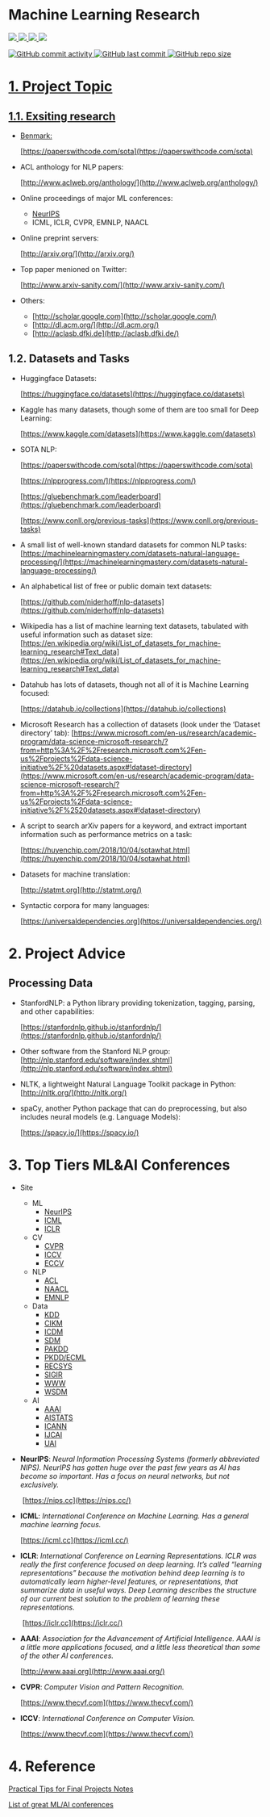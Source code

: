 # Machine Learning Research
<p align='left'>
  <a href="https://www.linkedin.com/in/tuanlda78202/">
    <img src="https://img.shields.io/badge/LinkedIn-%230077B5.svg?&style=flat&logo=linkedin&logoColor=white" />
  <a href="http://dsc-hust.club/members/details/246">
    <img src="https://img.shields.io/badge/GDSCxHUST-%23C1BDDA?style=flat&logo=GoogleColab&logoColor=black" />
  <a href="http://facebook.com/pageofhumanshust">
    <img src="https://img.shields.io/badge/Humans%20of%20HUST-FFDFD3?style=flat&logo=FACEBOOK&logoColor=black" />
  <a href="https://twitter.com/tuanlda78202">
    <img src="https://img.shields.io/badge/Twitter-%23daf6e5?style=flat&logo=twitter&logoColor=black" /> 
</p>

![GitHub commit activity](https://img.shields.io/github/commit-activity/m/tuanlda78202/MLR?color=%23F7CAC9&label=Commit&logo=Battle.net&logoColor=%23DFCFBE&style=flat-square) ![GitHub last commit](https://img.shields.io/github/last-commit/tuanlda78202/MLR?color=%23F7CAC9&label=Last%20Commit&logo=Google%20Photos&logoColor=%23DFCFBE&style=flat-square) ![GitHub repo size](https://img.shields.io/github/repo-size/tuanlda78202/MLR?color=%23F7CAC9&label=Repo%20Size&logo=Databricks&logoColor=%23DFCFBE&style=flat-square)
# 1. Project Topic

## 1.1. Exsiting research

- Benmark:
    
    [https://paperswithcode.com/sota](https://paperswithcode.com/sota)
    
- ACL anthology for NLP papers:
    
    [http://www.aclweb.org/anthology/](http://www.aclweb.org/anthology/)
    
- Online proceedings of major ML conferences:
    - [NeurIPS](https://papers.nips.cc/)
    - ICML, ICLR, CVPR, EMNLP, NAACL
- Online preprint servers:

   [http://arxiv.org/](http://arxiv.org/)
- Top paper menioned on Twitter:
    
    [http://www.arxiv-sanity.com/](http://www.arxiv-sanity.com/)
    
- Others:
    - [http://scholar.google.com](http://scholar.google.com/)
    - [http://dl.acm.org/](http://dl.acm.org/)
    - [http://aclasb.dfki.de](http://aclasb.dfki.de/)

## 1.2. Datasets and Tasks

- Huggingface Datasets:
    
    [https://huggingface.co/datasets](https://huggingface.co/datasets)
    
- Kaggle has many datasets, though some of them are too small for Deep Learning:
    
    [https://www.kaggle.com/datasets](https://www.kaggle.com/datasets)
    
- SOTA NLP:
    
    [https://paperswithcode.com/sota](https://paperswithcode.com/sota)
    
    [https://nlpprogress.com/](https://nlpprogress.com/)
    
    [https://gluebenchmark.com/leaderboard](https://gluebenchmark.com/leaderboard)
    
    [https://www.conll.org/previous-tasks](https://www.conll.org/previous-tasks)
    
- A small list of well-known standard datasets for common NLP tasks: [https://machinelearningmastery.com/datasets-natural-language-processing/](https://machinelearningmastery.com/datasets-natural-language-processing/)
- An alphabetical list of free or public domain text datasets:
    
    [https://github.com/niderhoff/nlp-datasets](https://github.com/niderhoff/nlp-datasets)
    
- Wikipedia has a list of machine learning text datasets, tabulated with useful information such as dataset size:
[https://en.wikipedia.org/wiki/List_of_datasets_for_machine-learning_research#Text_data](https://en.wikipedia.org/wiki/List_of_datasets_for_machine-learning_research#Text_data)
- Datahub has lots of datasets, though not all of it is Machine Learning focused:
    
    [https://datahub.io/collections](https://datahub.io/collections)
    
- Microsoft Research has a collection of datasets (look under the ‘Dataset directory’ tab):
[https://www.microsoft.com/en-us/research/academic-program/data-science-microsoft-research/?from=http%3A%2F%2Fresearch.microsoft.com%2Fen-us%2Fprojects%2Fdata-science-initiative%2F%20datasets.aspx#!dataset-directory](https://www.microsoft.com/en-us/research/academic-program/data-science-microsoft-research/?from=http%3A%2F%2Fresearch.microsoft.com%2Fen-us%2Fprojects%2Fdata-science-initiative%2F%2520datasets.aspx#!dataset-directory)
- A script to search arXiv papers for a keyword, and extract important information such as performance metrics on a task:
    
    [https://huyenchip.com/2018/10/04/sotawhat.html](https://huyenchip.com/2018/10/04/sotawhat.html)
    
- Datasets for machine translation:
    
    [http://statmt.org](http://statmt.org/)
    
- Syntactic corpora for many languages:
    
    [https://universaldependencies.org](https://universaldependencies.org/)
    

# 2. Project Advice

## Processing Data

- StanfordNLP: a Python library providing tokenization, tagging, parsing, and other capabilities:
    
    [https://stanfordnlp.github.io/stanfordnlp/](https://stanfordnlp.github.io/stanfordnlp/)
    
- Other software from the Stanford NLP group:
[http://nlp.stanford.edu/software/index.shtml](http://nlp.stanford.edu/software/index.shtml)
- NLTK, a lightweight Natural Language Toolkit package in Python:
[http://nltk.org/](http://nltk.org/)
- spaCy, another Python package that can do preprocessing, but also includes neural models (e.g. Language Models):
    
    [https://spacy.io/](https://spacy.io/)
    

# 3. Top Tiers ML&AI Conferences

- Site
    - ML
        - [NeurIPS](https://nips.cc/)
        - [ICML](https://icml.cc/)
        - [ICLR](https://iclr.cc/)
    - CV
        - [CVPR](http://cvpr2019.thecvf.com/)
        - [ICCV](http://iccv2019.thecvf.com/)
        - [ECCV](https://eccv2020.eu/)
    - NLP
        - [ACL](http://www.acl2019.org/EN/index.xhtml)
        - [NAACL](https://naacl2019.org/)
        - [EMNLP](https://www.emnlp-ijcnlp2019.org/)
    - Data
        - [KDD](https://www.kdd.org/)
        - [CIKM](http://www.cikmconference.org/)
        - [ICDM](http://icdm2019.bigke.org/)
        - [SDM](https://www.siam.org/Conferences/CM/Conference/sdm19)
        - [PAKDD](http://pakdd2019.medmeeting.org/)
        - [PKDD/ECML](http://ecmlpkdd2019.org/)
        - [RECSYS](https://recsys.acm.org/)
        - [SIGIR](https://sigir.org/)
        - [WWW](https://www2019.thewebconf.org/)
        - [WSDM](https://www.wsdm-conference.org/)
    - AI
        - [AAAI](https://www.aaai.org/)
        - [AISTATS](https://www.aistats.org/)
        - [ICANN](https://e-nns.org/icann2019/)
        - [IJCAI](https://www.ijcai.org/)
        - [UAI](http://www.auai.org/)
- **NeurIPS**: *Neural Information Processing Systems (formerly abbreviated NIPS). NeurIPS has gotten huge over the past few years as AI has become so important. Has a focus on neural networks, but not exclusively.*
    
     [https://nips.cc](https://nips.cc/)
    
- **ICML**: *International Conference on Machine Learning. Has a general machine learning focus.*
    
    [https://icml.cc](https://icml.cc/)
    
- **ICLR**: *International Conference on Learning Representations. ICLR was really the first conference focused on deep learning. It’s called “learning representations” because the motivation behind deep learning is to automatically learn higher-level features, or representations, that summarize data in useful ways. Deep Learning describes the structure of our current best solution to the problem of learning these representations.*
    
     [https://iclr.cc](https://iclr.cc/)
    
- **AAAI**: *Association for the Advancement of Artificial Intelligence. AAAI is a little more applications focused, and a little less theoretical than some of the other AI conferences.*
    
    [http://www.aaai.org](http://www.aaai.org/)
    
- **CVPR**: *Computer Vision and Pattern Recognition.*
    
    [https://www.thecvf.com](https://www.thecvf.com/)
    
- **ICCV**: *International Conference on Computer Vision.*
    
    [https://www.thecvf.com](https://www.thecvf.com/)

# 4. Reference 
[Practical Tips for Final Projects Notes](https://web.stanford.edu/class/cs224n/readings/final-project-practical-tips.pdf)

[List of great ML/AI conferences](https://www.kaggle.com/getting-started/115799)
